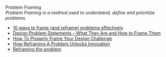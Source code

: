 Problem Framing  
_Problem Framing is a method used to understand, define and prioritize problems._

*   [10 ways to frame (and reframe) problems effectively](https://uxplanet.org/a-guide-to-problem-framing-ae58713364ec)   
*   [Design Problem Statements – What They Are and How to Frame Them](https://www.toptal.com/designers/product-design/design-problem-statement)  
*   [How To Properly Frame Your Design Challenge](https://uxdesign.cc/how-to-properly-frame-your-design-challenge-eccb4d89cb83)  
*   [How Reframing A Problem Unlocks Innovation](https://www.fastcompany.com/1672354/how-reframing-a-problem-unlocks-innovation)  
*   [Reframing the problem](https://medium.com/nyc-design/reframing-the-problem-200f6c966dfc)  
